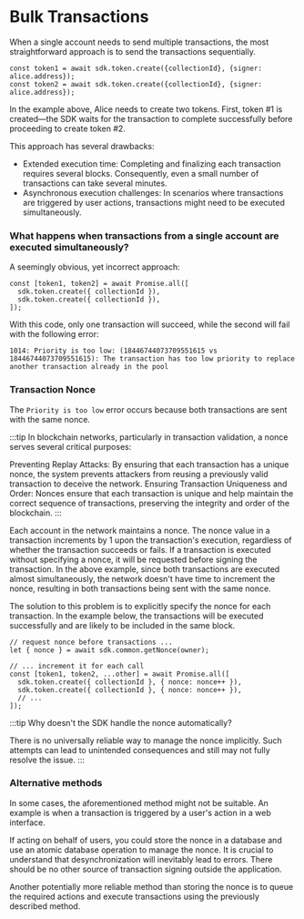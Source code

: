 # Bulk Transactions

When a single account needs to send multiple transactions, the most straightforward approach is to send the transactions sequentially.

```ts:no-line-numbers
const token1 = await sdk.token.create({collectionId}, {signer: alice.address});
const token2 = await sdk.token.create({collectionId}, {signer: alice.address});
```

In the example above, Alice needs to create two tokens. First, token #1 is created—the SDK waits for the transaction to complete successfully before proceeding to create token #2.

This approach has several drawbacks:

- Extended execution time: Completing and finalizing each transaction requires several blocks. Consequently, even a small number of transactions can take several minutes.
- Asynchronous execution challenges: In scenarios where transactions are triggered by user actions, transactions might need to be executed simultaneously.

### What happens when transactions from a single account are executed simultaneously?

A seemingly obvious, yet incorrect approach:

```ts:no-line-numbers
const [token1, token2] = await Promise.all([
  sdk.token.create({ collectionId }),
  sdk.token.create({ collectionId }),
]);
```

With this code, only one transaction will succeed, while the second will fail with the following error:

```sh:no-line-numbers
1014: Priority is too low: (18446744073709551615 vs 18446744073709551615): The transaction has too low priority to replace another transaction already in the pool
```

### Transaction Nonce

The `Priority is too low` error occurs because both transactions are sent with the same nonce.

:::tip
In blockchain networks, particularly in transaction validation, a nonce serves several critical purposes:

Preventing Replay Attacks: By ensuring that each transaction has a unique nonce, the system prevents attackers from reusing a previously valid transaction to deceive the network.
Ensuring Transaction Uniqueness and Order: Nonces ensure that each transaction is unique and help maintain the correct sequence of transactions, preserving the integrity and order of the blockchain.
:::

Each account in the network maintains a nonce. The nonce value in a transaction increments by 1 upon the transaction's execution, regardless of whether the transaction succeeds or fails. If a transaction is executed without specifying a nonce, it will be requested before signing the transaction. In the above example, since both transactions are executed almost simultaneously, the network doesn't have time to increment the nonce, resulting in both transactions being sent with the same nonce.

The solution to this problem is to explicitly specify the nonce for each transaction. In the example below, the transactions will be executed successfully and are likely to be included in the same block.

```ts:no-line-numbers
// request nonce before transactions ...
let { nonce } = await sdk.common.getNonce(owner);

// ... increment it for each call
const [token1, token2, ...other] = await Promise.all([
  sdk.token.create({ collectionId }, { nonce: nonce++ }),
  sdk.token.create({ collectionId }, { nonce: nonce++ }),
  // ...
]);
```

:::tip Why doesn't the SDK handle the nonce automatically?

There is no universally reliable way to manage the nonce implicitly. Such attempts can lead to unintended consequences and still may not fully resolve the issue.
:::

### Alternative methods

In some cases, the aforementioned method might not be suitable. An example is when a transaction is triggered by a user's action in a web interface.

If acting on behalf of users, you could store the nonce in a database and use an atomic database operation to manage the nonce. It is crucial to understand that desynchronization will inevitably lead to errors. There should be no other source of transaction signing outside the application.

Another potentially more reliable method than storing the nonce is to queue the required actions and execute transactions using the previously described method.

<!-- TODO: ### Transactions batching
 -->